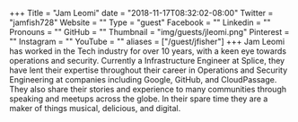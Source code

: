 +++
Title = "Jam Leomi"
date = "2018-11-17T08:32:02-08:00"
Twitter = "jamfish728"
Website = ""
Type = "guest"
Facebook = ""
Linkedin = ""
Pronouns = ""
GitHub = ""
Thumbnail = "img/guests/jleomi.png"
Pinterest = ""
Instagram = ""
YouTube = ""
aliases = ["/guest/jfisher"]
+++
Jam Leomi has worked in the Tech industry for over 10 years, with a keen eye towards operations and security. Currently a Infrastructure Engineer at Splice, they have lent their expertise throughout their career in Operations and Security Engineering at companies including Google, GitHub, and CloudPassage. They also share their stories and experience to many communities through speaking and meetups across the globe. In their spare time they are a maker of things musical, delicious, and digital.
